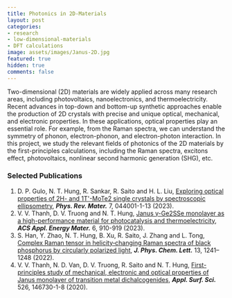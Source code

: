 ```yaml
---
title: Photonics in 2D-Materials
layout: post
categories:
- research
- low-dimensional-materials
- DFT calculations
image: assets/images/Janus-2D.jpg
featured: true
hidden: true
comments: false
---
```


Two-dimensional (2D) materials are widely applied across many research areas, including photovoltaics, nanoelectronics, and thermoelectricity. Recent advances in top-down and bottom-up synthetic approaches enable the production of 2D crystals with precise and unique optical, mechanical, and electronic properties. In these applications, optical properties play an essential role. For example, from the Raman spectra, we can understand the symmetry of phonon, electron-phonon, and electron-photon interaction. In this project, we study the relevant fields of photonics of the 2D materials by the first-principles calculations, including the Raman spectra, excitons effect, photovoltaics, nonlinear second harmonic generation (SHG), etc.

### Selected Publications
1. D. P. Gulo, N. T. Hung, R. Sankar, R. Saito and H. L. Liu, [Exploring optical properties of 2H- and 1T'-MoTe2 single crystals by spectroscopic ellipsometry](https://doi.org/10.1103/PhysRevMaterials.7.044001), ***Phys. Rev. Mater.*** 7, 044001-1-13 (2023).
2. V. V. Thanh, D. V. Truong and N. T. Hung, [Janus γ-Ge2SSe monolayer as a high-performance material for photocatalysis and thermoelectricity](https://pubs.acs.org/doi/10.1021/acsaem.2c03316), ***ACS Appl. Energy Mater.*** 6, 910-919 (2023).
3. S. Han, Y. Zhao, N. T. Hung, B. Xu, R. Saito, J. Zhang and L. Tong, [Complex Raman tensor in helicity‑changing Raman spectra of black phosphorus by circularly polarized light](https://doi.org/10.1021/acs.jpclett.1c03826), ***J. Phys. Chem. Lett.*** 13, 1241–1248 (2022).
4. V. V. Thanh, N. D. Van, D. V. Truong, R. Saito and N. T. Hung, [First-principles study of mechanical, electronic and optical properties of Janus monolayer of transition metal dichalcogenides](https://doi.org/10.1016/j.apsusc.2020.146730), ***Appl. Surf. Sci.*** 526, 146730-1-8 (2020).

